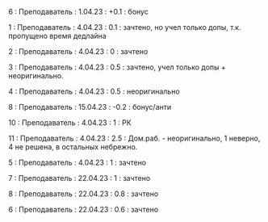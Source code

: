 6 : Преподаватель : 1.04.23 : +0.1 : бонус

1 : Преподаватель : 4.04.23 : 0.1 : зачтено, но учел только допы, т.к. пропущено время дедлайна

2 : Преподаватель : 4.04.23 : 0 : зачтено

3 : Преподаватель : 4.04.23 : 0.5 : зачтено, учел только допы + неоригинально.

4 : Преподаватель : 4.04.23 : 0.5 : неоригинально

8 : Преподаватель : 15.04.23 : -0.2 : бонус/анти

10 : Преподаватель : 4.04.23 : 1 : РК

11 : Преподаватель : 4.04.23 : 2.5 : Дом.раб. - неоригинально, 1 неверно, 4 не решена, в остальных небрежно.

5 : Преподаватель : 4.04.23 : 1 : зачтено

7 : Преподаватель : 22.04.23 : 1 : зачтено

8 : Преподаватель : 22.04.23 : 0.8 : зачтено

6 : Преподаватель : 22.04.23 : 0.6 : зачтено
